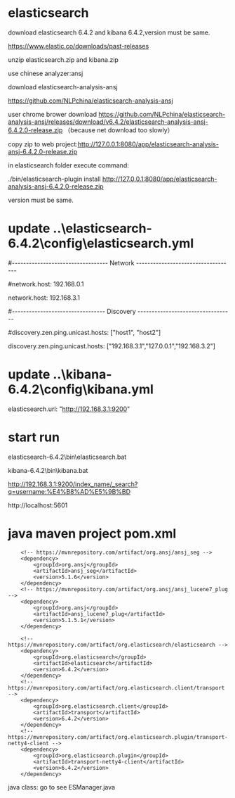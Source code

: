 # elasticsearch

download elasticsearch 6.4.2 and kibana 6.4.2,version must be same.

https://www.elastic.co/downloads/past-releases

unzip elasticsearch.zip and kibana.zip

use chinese analyzer:ansj

download elasticsearch-analysis-ansj

https://github.com/NLPchina/elasticsearch-analysis-ansj

user chrome brower download https://github.com/NLPchina/elasticsearch-analysis-ansj/releases/download/v6.4.2/elasticsearch-analysis-ansj-6.4.2.0-release.zip  （because net download too slowly）

copy zip to web project:http://127.0.0.1:8080/app/elasticsearch-analysis-ansj-6.4.2.0-release.zip

in elasticsearch folder execute command:

./bin/elasticsearch-plugin install http://127.0.0.1:8080/app/elasticsearch-analysis-ansj-6.4.2.0-release.zip

version must be same.

# update ..\elasticsearch-6.4.2\config\elasticsearch.yml

#---------------------------------- Network -----------------------------------

#network.host: 192.168.0.1

network.host: 192.168.3.1

#--------------------------------- Discovery ----------------------------------

#discovery.zen.ping.unicast.hosts: ["host1", "host2"]

discovery.zen.ping.unicast.hosts: ["192.168.3.1","127.0.0.1","192.168.3.2"]



# update ..\kibana-6.4.2\config\kibana.yml

elasticsearch.url: "http://192.168.3.1:9200"

# start run

elasticsearch-6.4.2\bin\elasticsearch.bat

kibana-6.4.2\bin\kibana.bat

http://192.168.3.1:9200/index_name/_search?q=username:%E4%B8%AD%E5%9B%BD

http://localhost:5601

# java maven project pom.xml

		<!-- https://mvnrepository.com/artifact/org.ansj/ansj_seg -->
		<dependency>
			<groupId>org.ansj</groupId>
			<artifactId>ansj_seg</artifactId>
			<version>5.1.6</version>
		</dependency>
		<!-- https://mvnrepository.com/artifact/org.ansj/ansj_lucene7_plug -->
		<dependency>
			<groupId>org.ansj</groupId>
			<artifactId>ansj_lucene7_plug</artifactId>
			<version>5.1.5.1</version>
		</dependency>

		<!-- https://mvnrepository.com/artifact/org.elasticsearch/elasticsearch -->
		<dependency>
			<groupId>org.elasticsearch</groupId>
			<artifactId>elasticsearch</artifactId>
			<version>6.4.2</version>
		</dependency>
		<!-- https://mvnrepository.com/artifact/org.elasticsearch.client/transport -->
		<dependency>
			<groupId>org.elasticsearch.client</groupId>
			<artifactId>transport</artifactId>
			<version>6.4.2</version>
		</dependency>
		<!-- https://mvnrepository.com/artifact/org.elasticsearch.plugin/transport-netty4-client -->
		<dependency>
			<groupId>org.elasticsearch.plugin</groupId>
			<artifactId>transport-netty4-client</artifactId>
			<version>6.4.2</version>
		</dependency>

java class:
go to see ESManager.java


